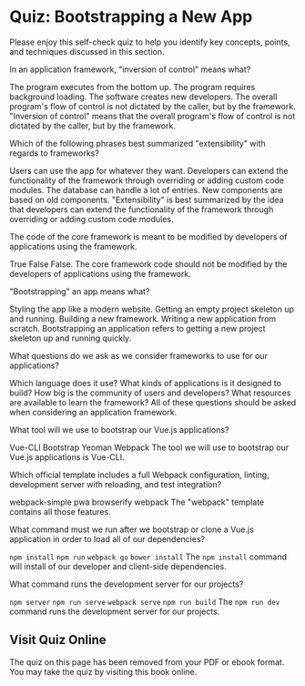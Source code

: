 # Quiz: Bootstrapping a New App

Please enjoy this self-check quiz to help you identify key concepts, points, and techniques discussed in this section.

<quiz name="">
    <question>
        <p>In an application framework, "inversion of control" means what?</p>
        <answer>The program executes from the bottom up.</answer>
        <answer>The program requires background loading.</answer>
        <answer>The software creates new developers.</answer>
        <answer correct>The overall program's flow of control is not dictated by the caller, but by the framework.</answer>
        <explanation>"Inversion of control" means that the overall program's flow of control is not dictated by the caller, but by the framework.</explanation>
    </question>
    <question>
        <p>Which of the following phrases best summarized "extensibility" with regards to frameworks?</p>
        <answer>Users can use the app for whatever they want.</answer>
        <answer correct>Developers can extend the functionality of the framework through overriding or adding custom code modules.</answer>
        <answer>The database can handle a lot of entries.</answer>
        <answer>New components are based on old components.</answer>
        <explanation>"Extensibility" is best summarized by the idea that developers can extend the functionality of the framework through overriding or adding custom code modules.</explanation>
    </question>
    <question>
        <p>The code of the core framework is meant to be modified by developers of applications using the framework.</p>
        <answer>True</answer>
        <answer correct>False</answer>
        <explanation>False. The core framework code should not be modified by the developers of applications using the framework.</explanation>
    </question>
    <question>
        <p>"Bootstrapping" an app means what?</p>
        <answer>Styling the app like a modern website.</answer>
        <answer correct>Getting an empty project skeleton up and running.</answer>
        <answer>Building a new framework.</answer>
        <answer>Writing a new application from scratch.</answer>
        <explanation>Bootstrapping an application refers to getting a new project skeleton up and running quickly.</explanation>
    </question>
    <question multiple>
        <p>What questions do we ask as we consider frameworks to use for our applications?</p>
        <answer correct>Which language does it use?</answer>
        <answer correct>What kinds of applications is it designed to build?</answer>
        <answer correct>How big is the community of users and developers?</answer>
        <answer correct>What resources are available to learn the framework?</answer>
        <explanation>All of these questions should be asked when considering an application framework.</explanation>
    </question>
    <question>
        <p>What tool will we use to bootstrap our Vue.js applications?</p>
        <answer correct>Vue-CLI</answer>
        <answer>Bootstrap</answer>
        <answer>Yeoman</answer>
        <answer>Webpack</answer>
        <explanation>The tool we will use to bootstrap our Vue.js applications is Vue-CLI.</explanation>
    </question> 
    <question>
        <p>Which official template includes a full Webpack configuration, linting, development server with reloading, and test integration?</p>
        <answer>webpack-simple</answer>
        <answer>pwa</answer>
        <answer>browserify</answer>
        <answer correct>webpack</answer>
        <explanation>The "webpack" template contains all those features.</explanation>
    </question>   
    <question>
        <p>What command must we run after we bootstrap or clone a Vue.js application in order to load all of our dependencies?</p>
        <answer correct><code>npm install</code></answer>
        <answer><code>npm run</code></answer>
        <answer><code>webpack go</code></answer>
        <answer><code>bower install</code></answer>
        <explanation>The <code>npm install</code> command will install of our developer and client-side dependencies.</explanation>
    </question> 
    <question>
        <p>What command runs the development server for our projects?</p>
        <answer><code>npm server</code></answer>
        <answer correct><code>npm run serve</code></answer>
        <answer><code>webpack serve</code></answer>
        <answer><code>npm run build</code></answer>
        <explanation>The <code>npm run dev</code> command runs the development server for our projects.</explanation>
    </question> 
</quiz>

<div class="no-quiz">
     <h2>Visit Quiz Online</h2>
     <p> 
         The quiz on this page has been removed from your PDF 
         or ebook format. You may take the quiz by visiting
         this book online.
     </p>
</div>
